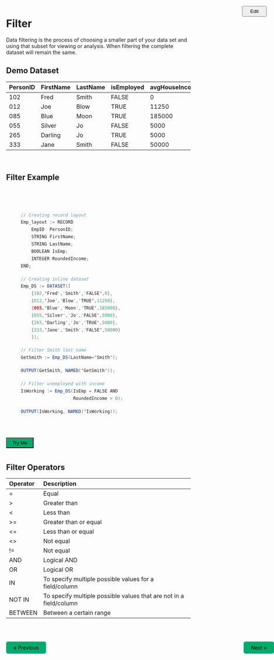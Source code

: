 
<html lang="en" data-color-mode="auto" data-light-theme="dark" data-dark-theme="dark">

<div class="edit-github pull-right">
                <a href="https://github.com/hpccsystems-solutions-lab/Learn-ECL/blob/16f6d0374864dae731604adf591ac7bebe8e947f/LearnECL/MainConcepts/filter.md"  target="_blank" style="position: absolute; right:0; z-index:900;">
                    <button type="button" role="presentation" title="Edit this document" aria-label="Edit current document on GitHub" style="padding:5px 20px;cursor:pointer;"><span class="hidden-xs">Edit</span></button>
                </a>
</div>



# Filter

Data filtering is the process of choosing a smaller part of your data set and using that subset for viewing or analysis. When filtering the complete dataset will remain the same.

## Demo Dataset


|PersonID|FirstName|LastName|isEmployed|avgHouseIncome|
|:----|:---|:---|:----|:---|
102 | Fred | Smith | FALSE | 0
012 | Joe | Blow | TRUE | 11250
085 | Blue | Moon | TRUE | 185000
055 | Silver | Jo | FALSE | 5000
265 | Darling | Jo | TRUE | 5000
333 | Jane | Smith | FALSE | 50000


</br>

## Filter Example
<br>
<pre id="code_1">

``` java
// Creating record layout
Emp_layout := RECORD
    EmpID  PersonID; 
    STRING FirstName; 
    STRING LastName; 
    BOOLEAN IsEmp;
    INTEGER RoundedIncome;
END; 

// Creating inline dataset
Emp_DS := DATASET([
    {102,'Fred','Smith','FALSE',0},
    {012,'Joe','Blow','TRUE',11250},
    {085,'Blue','Moon','TRUE',185000},
    {055,'Silver','Jo','FALSE',5000},
    {265,'Darling','Jo','TRUE',5000},
    {333,'Jane','Smith','FALSE',50000}
    ]);

// Filter Smith last name
GetSmith := Emp_DS(LastName='Smith');

OUTPUT(GetSmith, NAMED('GetSmith'));

// Filter unemployed with income
IsWorking := Emp_DS(IsEmp = FALSE AND
                    RoundedIncome > 0);

OUTPUT(IsWorking, NAMED('IsWorking));
                  
```
</pre>

<button onclick="OpenECLEditor(['code_1'])" style="color: black; background-color: #04AA6D; margin-bottom:10px; cursor:pointer; padding:5px 15px;">Try Me</button> 

## Filter Operators 

|Operator|Description|
|:----|:---|
=	  | Equal
\>  | Greater than
<	  | Less than
\>= | Greater than or equal	
<=  | Less than or equal	
<>  | Not equal
!=  | Not equal
AND | Logical AND
OR  | Logical OR
IN  | To specify multiple possible values for a field/column
NOT IN  | To specify multiple possible values that are not in a field/column
BETWEEN | Between a certain range



  <style>
    a, input.ecl {
      text-decoration: none;
      display: inline-block;
      padding: 8px 20px;
      border: none;
      border-radius: 5px;
    }

    a:hover, input.ecl:hover {
      color: black;
      text-decoration: none;
    }

    textarea.code {
      min-height: 120px;
    }

    .previous {
      background-color: #04AA6D;
      color: black;
    }

    .next {
      background-color: #04AA6D;
      color: black;
      position: absolute;
      right: 0
    }

    .code {
      width: 100%;

    }
  </style>

  <br>
  <br>

  <a href="#" class="previous">&laquo; Previous</a>
  <a href="https://hpccsystems-solutions-lab.github.io/hpcc/LearnECL/MainConcepts/sort" class="next">Next &raquo;</a>


